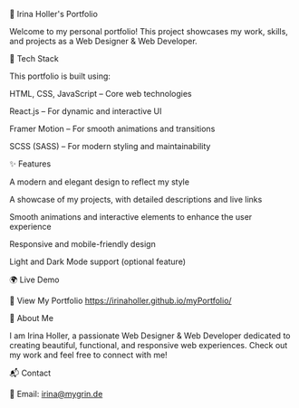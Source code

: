 🎨 Irina Holler's Portfolio

Welcome to my personal portfolio! This project showcases my work, skills, and projects as a Web Designer & Web Developer.

🚀 Tech Stack

This portfolio is built using:

HTML, CSS, JavaScript – Core web technologies

React.js – For dynamic and interactive UI

Framer Motion – For smooth animations and transitions

SCSS (SASS) – For modern styling and maintainability

✨ Features

A modern and elegant design to reflect my style

A showcase of my projects, with detailed descriptions and live links

Smooth animations and interactive elements to enhance the user experience

Responsive and mobile-friendly design

Light and Dark Mode support (optional feature)

🌍 Live Demo

🔗 View My Portfolio https://irinaholler.github.io/myPortfolio/



🎯 About Me

I am Irina Holler, a passionate Web Designer & Web Developer dedicated to creating beautiful, functional, and responsive web experiences. Check out my work and feel free to connect with me!

📬 Contact

📧 Email: irina@mygrin.de